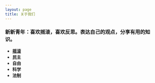 ```yaml
---
layout: page
title: 关于我们
---
```


### 新新青年：喜欢摇滚，喜欢反思。表达自己的观点，分享有用的知识。
- **[摇滚](http://music.163.com/playlist/2537340758/45607861/?userid=45607861)**
- **民主**
- **自由**
- **科学**
- **法制**